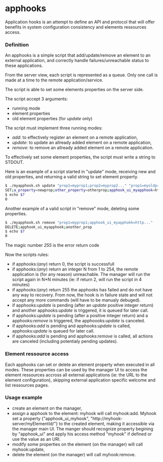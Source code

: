 # apphooks

Application hooks is an attempt to define an API and protocol that will offer benefits in system configuration consistency and elements ressources access.

### Definition
An apphooks is a simple script that add/update/remove an element to an external application, and correctly handle failures/unreachable status to these applications.

From the server view, each script is represented as a queue. Only one call is made at a time to the remote application/service.

The script is able to set some elements properties on the server side.

The script accept 3 arguments:
* running mode
* element properties
* old element properties (for *update* only)

The script must implement three running modes:
* *add*:    to effectively register an element on a remote application,
* *update*: to update an allready added element on a remote application,
* *remove*: to remove an allready added element on a remote application.

To effectively set some element properties, the script must write a string to STDOUT.

Here is an example of a script started in "update" mode, receiving new and old properties,
and returning a valid string to set element property.
```sh
$ ./myapphook.sh update "prop1=myprop1;prop2=myprop2..." "prop1=myoldprop1;prop2=myoldprop2..."
SET;a_property=newprop;other_property=otherprop;apphook_ui_myapphook=http://myappaddress/elementId
$ echo $?
0
```

Another example of a valid script in "remove" mode, deleting some properties.
```sh
$ ./myapphook.sh remove "prop1=myprop1;apphook_ui_myapphokk=http..."
DELETE;apphook_ui_myapphook;another_prop
$ echo $?
0
```

The magic number *255* is the error return code

Now the scripts rules:
- if apphooks:(*any*) return 0, the script is successfull
- if apphooks:(*any*) return an integer N from 1 to 254, the remote application is (for any reason) unreachable. The manager will run the script again in N*N minutes (ie: if return 2, will run the script in 4 minutes)
- if apphooks:(*any*) return 255 the apphooks has failed and do not have any way to recovery. From now, the hook is in failure state and will not accept any more commands (will have to be manualy debuged).
- if apphooks:*update* is pending (after an *update* positive integer return) and another apphooks:*update* is triggered, it is queued for later call.
- if apphooks:*update* is pending (after a positive integer return) and a apphooks:*remove* is triggered, the apphoooks:*update* is canceled.
- if apphooks:*add* is pending and apphooks:*update* is called, apphooks:*update* is queued for later call.
- if apphooks:*add* is pending and apphooks:*remove* is called, all actions are canceled (including potentialy pending updates).


### Element ressource access
Each apphooks can set or delete an element property when executed in all modes. These properties can be used by the manager UI to access the element ressources accross all external applications (ie: the URL to the element configuration), skipping external application specific welcome and list ressources pages.

### Usage example
- create an element on the manager,
- assign a apphook to the element: myhook will call myhook:add. Myhook set a property {"apphook_ui_myhook", "http://myhook-server/myElementId/"} to the created element, making it accessible via the manager main UI. The manger should recognize property begining by "apphook_ui" and apply his access method "myhook" if defined or use the value as an URI.
- modify some properties on the element (on the manager) will call myhook:update,
- delete the element (on the manager) will call myhook:remove.